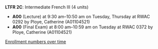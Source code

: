 **LTFR 2C**: Intermediate French III (4 units)

- **A00** (Lecture) at 9:30 am–10:50 am on Tuesday, Thursday at RWAC 0292 by Ploye, Catherine (A01104521)
- **A00** (Final Exam) at 8:00 am–10:59 am on Tuesday at RWAC 0372 by Ploye, Catherine (A01104521)

[Enrollment numbers over time](./LTFR2C.tsv)
